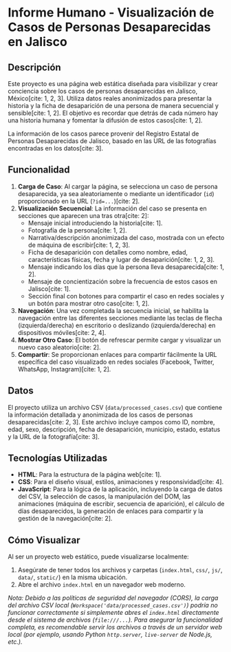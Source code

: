 # Informe Humano - Visualización de Casos de Personas Desaparecidas en Jalisco

## Descripción

Este proyecto es una página web estática diseñada para visibilizar y crear conciencia sobre los casos de personas desaparecidas en Jalisco, México[cite: 1, 2, 3]. Utiliza datos reales anonimizados para presentar la historia y la ficha de desaparición de una persona de manera secuencial y sensible[cite: 1, 2]. El objetivo es recordar que detrás de cada número hay una historia humana y fomentar la difusión de estos casos[cite: 1, 2].

La información de los casos parece provenir del Registro Estatal de Personas Desaparecidas de Jalisco, basado en las URL de las fotografías encontradas en los datos[cite: 3].

## Funcionalidad

1.  **Carga de Caso**: Al cargar la página, se selecciona un caso de persona desaparecida, ya sea aleatoriamente o mediante un identificador (`id`) proporcionado en la URL (`?id=...`)[cite: 2].
2.  **Visualización Secuencial**: La información del caso se presenta en secciones que aparecen una tras otra[cite: 2]:
    * Mensaje inicial introduciendo la historia[cite: 1].
    * Fotografía de la persona[cite: 1, 2].
    * Narrativa/descripción anonimizada del caso, mostrada con un efecto de máquina de escribir[cite: 1, 2, 3].
    * Ficha de desaparición con detalles como nombre, edad, características físicas, fecha y lugar de desaparición[cite: 1, 2, 3].
    * Mensaje indicando los días que la persona lleva desaparecida[cite: 1, 2].
    * Mensaje de concientización sobre la frecuencia de estos casos en Jalisco[cite: 1].
    * Sección final con botones para compartir el caso en redes sociales y un botón para mostrar otro caso[cite: 1, 2].
3.  **Navegación**: Una vez completada la secuencia inicial, se habilita la navegación entre las diferentes secciones mediante las teclas de flecha (izquierda/derecha) en escritorio o deslizando (izquierda/derecha) en dispositivos móviles[cite: 2, 4].
4.  **Mostrar Otro Caso**: El botón de refrescar permite cargar y visualizar un nuevo caso aleatorio[cite: 2].
5.  **Compartir**: Se proporcionan enlaces para compartir fácilmente la URL específica del caso visualizado en redes sociales (Facebook, Twitter, WhatsApp, Instagram)[cite: 1, 2].

## Datos

El proyecto utiliza un archivo CSV (`data/processed_cases.csv`) que contiene la información detallada y anonimizada de los casos de personas desaparecidas[cite: 2, 3]. Este archivo incluye campos como ID, nombre, edad, sexo, descripción, fecha de desaparición, municipio, estado, estatus y la URL de la fotografía[cite: 3].

## Tecnologías Utilizadas

* **HTML**: Para la estructura de la página web[cite: 1].
* **CSS**: Para el diseño visual, estilos, animaciones y responsividad[cite: 4].
* **JavaScript**: Para la lógica de la aplicación, incluyendo la carga de datos del CSV, la selección de casos, la manipulación del DOM, las animaciones (máquina de escribir, secuencia de aparición), el cálculo de días desaparecidos, la generación de enlaces para compartir y la gestión de la navegación[cite: 2].

## Cómo Visualizar

Al ser un proyecto web estático, puede visualizarse localmente:

1.  Asegúrate de tener todos los archivos y carpetas (`index.html`, `css/`, `js/`, `data/`, `static/`) en la misma ubicación.
2.  Abre el archivo `index.html` en un navegador web moderno.

*Nota: Debido a las políticas de seguridad del navegador (CORS), la carga del archivo CSV local (`Workspace('data/processed_cases.csv')`) podría no funcionar correctamente si simplemente abres el `index.html` directamente desde el sistema de archivos (`file:///...`). Para asegurar la funcionalidad completa, es recomendable servir los archivos a través de un servidor web local (por ejemplo, usando Python `http.server`, `live-server` de Node.js, etc.).*